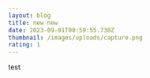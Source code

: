 ```yaml
---
layout: blog
title: new new
date: 2023-09-01T00:59:55.730Z
thumbnail: /images/uploads/capture.png
rating: 1
---
```

test
